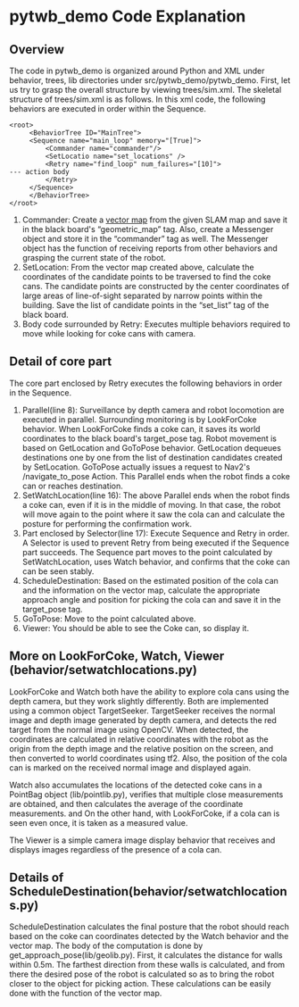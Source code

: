 # pytwb_demo Code Explanation

## Overview
The code in pytwb_demo is organized around Python and XML under behavior, trees, lib directories under src/pytwb_demo/pytwb_demo.
First, let us try to grasp the overall structure by viewing trees/sim.xml. The skeletal structure of trees/sim.xml is as follows.
In this xml code, the following behaviors are executed in order within the Sequence.

```
<root>  
     <BehaviorTree ID="MainTree">  
     <Sequence name="main_loop" memory="[True]">  
         <Commander name="commander"/>  
         <SetLocatio name="set_locations" />  
         <Retry name="find_loop" num_failures="[10]">  
--- action body  
         </Retry>  
     </Sequence>  
     </BehaviorTree>  
</root>  
```

1. Commander: Create a [vector map](https://github.com/RobotSpatialCognition/vector_map) from the given SLAM map and save it in the black board's “geometric_map” tag. Also, create a Messenger object and store it in the “commander” tag as well. The Messenger object has the function of receiving reports from other behaviors and grasping the current state of the robot.
2. SetLocation: From the vector map created above, calculate the coordinates of the candidate points to be traversed to find the coke cans. The candidate points are constructed by the center coordinates of large areas of line-of-sight separated by narrow points within the building. Save the list of candidate points in the “set_list” tag of the black board.
3. Body code surrounded by Retry: Executes multiple behaviors required to move while looking for coke cans with camera.

## Detail of core part
The core part enclosed by Retry executes the following behaviors in order in the Sequence.

1. Parallel(line 8): Surveillance by depth camera and robot locomotion are executed in parallel. Surrounding monitoring is by LookForCoke behavior. When LookForCoke finds a coke can, it saves its world coordinates to the black board's target_pose tag. Robot movement is based on GetLocation and GoToPose behavior. GetLocation dequeues destinations one by one from the list of destination candidates created by SetLocation. GoToPose actually issues a request to Nav2's /navigate_to_pose Action. This Parallel ends when the robot finds a coke can or reaches destination.
2. SetWatchLocation(line 16): The above Parallel ends when the robot finds a coke can, even if it is in the middle of moving. In that case, the robot will move again to the point where it saw the cola can and calculate the posture for performing the confirmation work.
3. Part enclosed by Selector(line 17): Execute Sequence and Retry in order. A Selector is used to prevent Retry from being executed if the Sequence part succeeds. The Sequence part moves to the point calculated by SetWatchLocation, uses Watch behavior, and confirms that the coke can can be seen stably.
4. ScheduleDestination: Based on the estimated position of the cola can and the information on the vector map, calculate the appropriate approach angle and position for picking the cola can and save it in the target_pose tag.
5. GoToPose: Move to the point calculated above.
6. Viewer: You should be able to see the Coke can, so display it.

## More on LookForCoke, Watch, Viewer (behavior/setwatchlocations.py)
LookForCoke and Watch both have the ability to explore cola cans using the depth camera, but they work slightly differently. Both are implemented using a common object TargetSeeker. TargetSeeker receives the normal image and depth image generated by depth camera, and detects the red target from the normal image using OpenCV. When detected, the coordinates are calculated in relative coordinates with the robot as the origin from the depth image and the relative position on the screen, and then converted to world coordinates using tf2. Also, the position of the cola can is marked on the received normal image and displayed again.

Watch also accumulates the locations of the detected coke cans in a PointBag object (lib/pointlib.py), verifies that multiple close measurements are obtained, and then calculates the average of the coordinate measurements. and On the other hand, with LookForCoke, if a cola can is seen even once, it is taken as a measured value.

The Viewer is a simple camera image display behavior that receives and displays images regardless of the presence of a cola can.

## Details of ScheduleDestination(behavior/setwatchlocations.py)
ScheduleDestination calculates the final posture that the robot should reach based on the coke can coordinates detected by the Watch behavior and the vector map. The body of the computation is done by get_approach_pose(lib/geolib.py). First, it calculates the distance for walls within 0.5m. The farthest direction from these walls is calculated, and from there the desired pose of the robot is calculated so as to bring the robot closer to the object for picking action. These calculations can be easily done with the function of the vector map.
